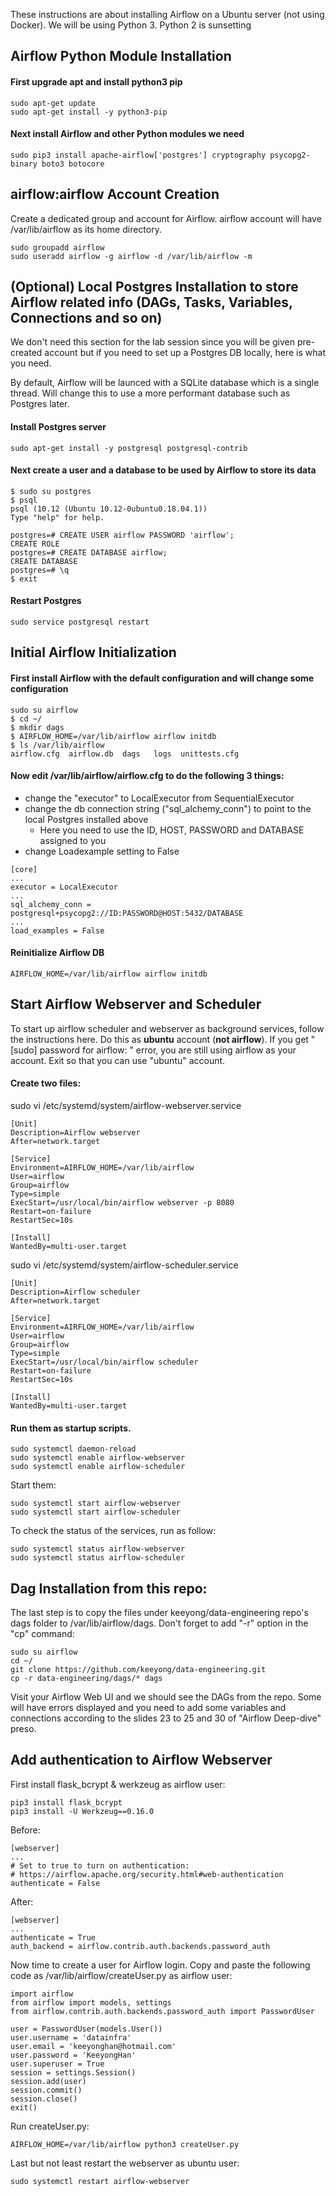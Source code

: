 These instructions are about installing Airflow on a Ubuntu server (not using Docker). We will be using Python 3. Python 2 is sunsetting

## Airflow Python Module Installation

#### First upgrade apt and install python3 pip

```
sudo apt-get update
sudo apt-get install -y python3-pip
```

#### Next install Airflow and other Python modules we need

```
sudo pip3 install apache-airflow['postgres'] cryptography psycopg2-binary boto3 botocore
```

## airflow:airflow Account Creation

Create a dedicated group and account for Airflow. airflow account will have /var/lib/airflow as its home directory.

```
sudo groupadd airflow
sudo useradd airflow -g airflow -d /var/lib/airflow -m
```

## (Optional) Local Postgres Installation to store Airflow related info (DAGs, Tasks, Variables, Connections and so on)

We don't need this section for the lab session since you will be given pre-created account but if you need to set up a Postgres DB locally, here is what you need.

By default, Airflow will be launced with a SQLite database which is a single thread. Will change this to use a more performant database such as Postgres later.

#### Install Postgres server

```
sudo apt-get install -y postgresql postgresql-contrib
```

#### Next create a user and a database to be used by Airflow to store its data
```
$ sudo su postgres
$ psql
psql (10.12 (Ubuntu 10.12-0ubuntu0.18.04.1))
Type "help" for help.

postgres=# CREATE USER airflow PASSWORD 'airflow';
CREATE ROLE
postgres=# CREATE DATABASE airflow;
CREATE DATABASE
postgres=# \q
$ exit
```

#### Restart Postgres

```
sudo service postgresql restart
```


## Initial Airflow Initialization

#### First install Airflow with the default configuration and will change some configuration

```
sudo su airflow
$ cd ~/
$ mkdir dags
$ AIRFLOW_HOME=/var/lib/airflow airflow initdb
$ ls /var/lib/airflow
airflow.cfg  airflow.db  dags   logs  unittests.cfg
```

#### Now edit /var/lib/airflow/airflow.cfg to do the following 3 things:

 * change the "executor" to LocalExecutor from SequentialExecutor
 * change the db connection string ("sql_alchemy_conn") to point to the local Postgres installed above
   * Here you need to use the ID, HOST, PASSWORD and DATABASE assigned to you
 * change Loadexample setting to False
 
```
[core]
...
executor = LocalExecutor
...
sql_alchemy_conn = postgresql+psycopg2://ID:PASSWORD@HOST:5432/DATABASE
...
load_examples = False
```

#### Reinitialize Airflow DB

```
AIRFLOW_HOME=/var/lib/airflow airflow initdb
```


## Start Airflow Webserver and Scheduler

To start up airflow scheduler and webserver as background services, follow the instructions here. Do this as <b>ubuntu</b> account (<b>not airflow</b>). If you get "[sudo] password for airflow: " error, you are still using airflow as your account. Exit so that you can use "ubuntu" account.


#### Create two files:

sudo vi /etc/systemd/system/airflow-webserver.service

```
[Unit]
Description=Airflow webserver
After=network.target

[Service]
Environment=AIRFLOW_HOME=/var/lib/airflow
User=airflow
Group=airflow
Type=simple
ExecStart=/usr/local/bin/airflow webserver -p 8080
Restart=on-failure
RestartSec=10s

[Install]
WantedBy=multi-user.target
```

sudo vi /etc/systemd/system/airflow-scheduler.service

```
[Unit]
Description=Airflow scheduler
After=network.target

[Service]
Environment=AIRFLOW_HOME=/var/lib/airflow
User=airflow
Group=airflow
Type=simple
ExecStart=/usr/local/bin/airflow scheduler
Restart=on-failure
RestartSec=10s

[Install]
WantedBy=multi-user.target
```

#### Run them as startup scripts. 

```
sudo systemctl daemon-reload
sudo systemctl enable airflow-webserver
sudo systemctl enable airflow-scheduler
```

Start them:

```
sudo systemctl start airflow-webserver
sudo systemctl start airflow-scheduler
```

To check the status of the services, run as follow:

```
sudo systemctl status airflow-webserver
sudo systemctl status airflow-scheduler
```


## Dag Installation from this repo:

The last step is to copy the files under keeyong/data-engineering repo's dags folder to /var/lib/airflow/dags. Don't forget to add "-r" option in the "cp" command:

```
sudo su airflow
cd ~/
git clone https://github.com/keeyong/data-engineering.git
cp -r data-engineering/dags/* dags
```

Visit your Airflow Web UI and we should see the DAGs from the repo. Some will have errors displayed and you need to add some variables and connections according to the slides 23 to 25 and 30 of "Airflow Deep-dive" preso.


## Add authentication to Airflow Webserver


First install flask_bcrypt & werkzeug as airflow user:
```
pip3 install flask_bcrypt
pip3 install -U Werkzeug==0.16.0
```


Before:

```
[webserver]
...
# Set to true to turn on authentication:
# https://airflow.apache.org/security.html#web-authentication
authenticate = False
```

After:

```
[webserver]
...
authenticate = True
auth_backend = airflow.contrib.auth.backends.password_auth
```

Now time to create a user for Airflow login. Copy and paste the following code as /var/lib/airflow/createUser.py as airflow user:

```
import airflow
from airflow import models, settings
from airflow.contrib.auth.backends.password_auth import PasswordUser

user = PasswordUser(models.User())
user.username = 'datainfra'
user.email = 'keeyonghan@hotmail.com'
user.password = 'KeeyongHan'
user.superuser = True
session = settings.Session()
session.add(user)
session.commit()
session.close()
exit()
```

Run createUser.py:
```
AIRFLOW_HOME=/var/lib/airflow python3 createUser.py
```

Last but not least restart the webserver as ubuntu user:
```
sudo systemctl restart airflow-webserver
```


